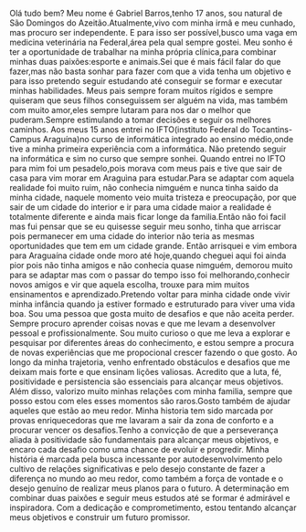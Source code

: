 Olá tudo bem? Meu nome é Gabriel Barros,tenho 17 anos, sou natural de São Domingos do Azeitão.Atualmente,vivo com minha irmâ e meu cunhado, mas procuro ser independente. E para isso ser possível,busco uma vaga em medicina veterinária na Federal,área pela qual sempre gostei. Meu sonho é ter a oportunidade de trabalhar na minha própria clínica,para combinar minhas duas paixões:esporte e animais.Sei que é mais fácil falar do que fazer,mas não basta sonhar para fazer com que a vida tenha um objetivo e para isso pretendo seguir estudando até conseguir se formar e executar minhas habilidades. Meus pais sempre foram muitos rígidos e sempre quiseram que seus filhos conseguissem ser alguém na vida, mas também com muito amor,eles sempre lutaram para nos dar o melhor que puderam.Sempre estimulando a tomar decisões e seguir os melhores caminhos. Aos meus 15 anos entrei no IFTO(instituto Federal do Tocantins-Campus Araguína)no curso de informática integrado ao ensino médio,onde tive a minha primeira experiência com a informática. Não pretendo seguir na informática e sim no curso que sempre sonhei.
Quando entrei no IFTO para mim foi um pesadelo,pois morava com meus pais e tive que sair de casa para vim morar em Araguìna para estudar.Para se adaptar com aquela realidade foi muito ruim, não conhecia nimguém e nunca tinha saido da minha cidade, naquele momento veio muita tristeza e preocupação, por que sair de um cidade do interior e ir para uma cidade maior a realidade é totalmente diferente e ainda mais ficar longe da familia.Então não foi facil mas fui pensar que se eu quisesse seguir meu sonho, tinha que arriscar pois permanecer em uma cidade do interior não teria as mesmas oportunidades que tem em um cidade grande.
Então arrisquei e vim embora para Araguaína cidade onde moro até hoje,quando cheguei aqui foi ainda pior pois não tinha amigos e não conhecia quase nimguém, demorou muito para se adaptar mas com o passar do tempo isso foi melhorando,conhecir novos amigos e vir que aquela escolha, trouxe para mim muitos ensinamentos e aprendizado.Pretendo voltar para minha cidade onde vivir minha infância quando ja estiver formado e estruturado para viver uma vida boa.
Sou uma pessoa que gosta muito de desafios e que não aceita perder. Sempre procuro aprender coisas novas e que me levam a desenvolver pessoal e profissionalmente. Sou muito curioso o que me leva a explorar e pesquisar por diferentes áreas do conhecimento, e estou sempre a procura de novas experiências que me propocional crescer fazendo o que gosto. Ao longo da minha trajetoria, venho enfrentado obstáculos e desafios que me deixam mais forte e que ensinam lições valiosas. Acredito que a luta, fé, positividade e persistencia são essenciais para alcançar meus objetivos. Além disso, valorizo muito minhas relações com minha familia, sempre que posso estou com eles esses momentos são raros.Gosto também de ajudar aqueles que estão ao meu redor.
Minha historia tem sido marcada por provas enriquecedoras que me lavaram a sair da zona de conforto e a procurar vencer os desafios.Tenho a convicção de que a perseverança aliada à positividade são fundamentais para alcançar meus objetivos, e encaro cada desafio como uma chance de evoluir e progredir. 
Minha história é marcada pela busca incessante por autodesenvolvimento pelo cultivo de relações significativas e pelo desejo constante de fazer a diferença no mundo ao meu redor, como também a força de vontade e o desejo genuíno de realizar meus planos para o futuro. A determinação em combinar duas paixões e seguir meus estudos até se formar é admirável e inspiradora. Com a dedicação e comprometimento, estou tentando alcançar meus objetivos e construir um futuro promissor.





